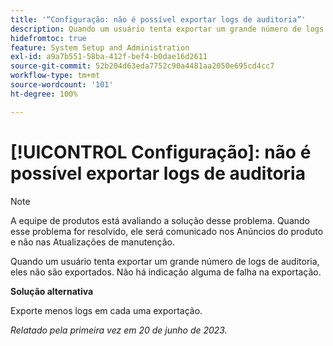 ```yaml
---
title: '“Configuração: não é possível exportar logs de auditoria”'
description: Quando um usuário tenta exportar um grande número de logs de auditoria, eles não são exportados. Não há indicação alguma de falha na exportação.
hidefromtoc: true
feature: System Setup and Administration
exl-id: a9a7b551-58ba-412f-bef4-b0dae16d2611
source-git-commit: 52b204d63eda7752c90a4481aa2050e695cd4cc7
workflow-type: tm+mt
source-wordcount: '101'
ht-degree: 100%

---
```


# [!UICONTROL Configuração]: não é possível exportar logs de auditoria

>[!NOTE]
>
>A equipe de produtos está avaliando a solução desse problema. Quando esse problema for resolvido, ele será comunicado nos Anúncios do produto e não nas Atualizações de manutenção.

Quando um usuário tenta exportar um grande número de logs de auditoria, eles não são exportados. Não há indicação alguma de falha na exportação.

**Solução alternativa**

Exporte menos logs em cada uma exportação.

_Relatado pela primeira vez em 20 de junho de 2023._
